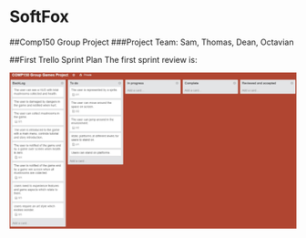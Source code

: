 # SoftFox
##Comp150 Group Project
###Project Team: Sam, Thomas, Dean, Octavian

##First Trello Sprint Plan
The first sprint review is:

![alt text][first_sprint_plan_group]

[first_sprint_plan_group]: https://github.com/sw180283/SoftFox/blob/master/First_Sprint_Plan_Group.jpg "First Trello Sprint Plan"
